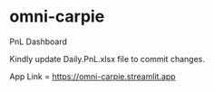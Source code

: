 # omni-carpie
PnL Dashboard

Kindly update Daily.PnL.xlsx file to commit changes.

App Link = https://omni-carpie.streamlit.app
